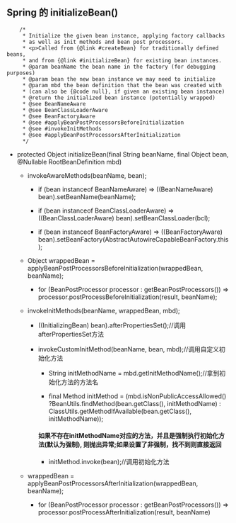 ## Spring 的 initializeBean()


```
    /*
	 * Initialize the given bean instance, applying factory callbacks
	 * as well as init methods and bean post processors.
	 * <p>Called from {@link #createBean} for traditionally defined beans,
	 * and from {@link #initializeBean} for existing bean instances.
	 * @param beanName the bean name in the factory (for debugging purposes)
	 * @param bean the new bean instance we may need to initialize
	 * @param mbd the bean definition that the bean was created with
	 * (can also be {@code null}, if given an existing bean instance)
	 * @return the initialized bean instance (potentially wrapped)
	 * @see BeanNameAware
	 * @see BeanClassLoaderAware
	 * @see BeanFactoryAware
	 * @see #applyBeanPostProcessorsBeforeInitialization
	 * @see #invokeInitMethods
	 * @see #applyBeanPostProcessorsAfterInitialization
	 */

```

- protected Object initializeBean(final String beanName, final Object bean, @Nullable RootBeanDefinition mbd)

  - invokeAwareMethods(beanName, bean);
  
    -  if (bean instanceof BeanNameAware) => ((BeanNameAware) bean).setBeanName(beanName);
    
    -  if (bean instanceof BeanClassLoaderAware) => ((BeanClassLoaderAware) bean).setBeanClassLoader(bcl);
    
    -  if (bean instanceof BeanFactoryAware) => ((BeanFactoryAware) bean).setBeanFactory(AbstractAutowireCapableBeanFactory.this);
    
  - Object wrappedBean = applyBeanPostProcessorsBeforeInitialization(wrappedBean, beanName);
  
    - for (BeanPostProcessor processor : getBeanPostProcessors()) => processor.postProcessBeforeInitialization(result, beanName);
    
  - invokeInitMethods(beanName, wrappedBean, mbd);
    
    -  ((InitializingBean) bean).afterPropertiesSet();//调用afterPropertiesSet方法
    
    -  invokeCustomInitMethod(beanName, bean, mbd);//调用自定义初始化方法
    
       - String initMethodName = mbd.getInitMethodName();//拿到初始化方法的方法名
       
       - final Method initMethod = (mbd.isNonPublicAccessAllowed() ?BeanUtils.findMethod(bean.getClass(), initMethodName) : ClassUtils.getMethodIfAvailable(bean.getClass(), initMethodName));
       
       #### 如果不存在initMethodName对应的方法，并且是强制执行初始化方法(默认为强制), 则抛出异常;如果设置了非强制，找不到则直接返回
       
       - initMethod.invoke(bean);//调用初始化方法
             
  - wrappedBean = applyBeanPostProcessorsAfterInitialization(wrappedBean, beanName);
  
    - for (BeanPostProcessor processor : getBeanPostProcessors()) => processor.postProcessAfterInitialization(result, beanName)
        























  



       
       




